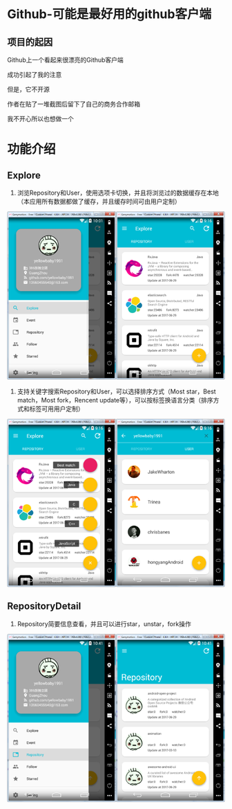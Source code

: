 # Github-可能是最好用的github客户端
## 项目的起因

Github上一个看起来很漂亮的Github客户端

成功引起了我的注意

但是，它不开源

作者在贴了一堆截图后留下了自己的商务合作邮箱

我不开心所以也想做一个

  
  # 功能介绍
  ## Explore

 1. 浏览Repository和User，使用选项卡切换，并且将浏览过的数据缓存在本地（本应用所有数据都做了缓存，并且缓存时间可由用户定制）

<img src="images/explore_4.png" width = "50%" /><img src="images/explore_1.png" width = "50%" />


 1. 支持关键字搜索Repository和User，可以选择排序方式（Most star，Best match，Most fork，Rencent update等），可以按标签换语言分类（排序方式和标签可用用户定制）

<img src="images/explore_2.png" width = "50%" /><img src="images/explore_3.png" width = "50%" /> 

## RepositoryDetail

 1. Repository简要信息查看，并且可以进行star，unstar，fork操作

<img src="images/repository_1.png" width = "50%" /><img src="images/repository_2.png" width = "50%" /> 